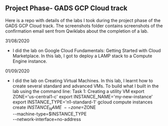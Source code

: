 ## Project Phase- GADS GCP Cloud track

Here is a repo with details of the labs I took during the project phase of the GADS GCP Cloud track. The screenshots
folder contains screenshots of the confirmation email sent from Qwiklabs about the completion of a lab.

31/08/2020
-  I did the lab on Google Cloud Fundamentals: Getting Started with Cloud Marketplace. In this lab,
I got to deploy a LAMP stack to a Compute Engine instance.

01/09/2020
-  I did the lab on Creating Virtual Machines. In this lab, I learnt how to create several standard
and advanced VMs.
To build what I built in the lab using the command line:
 Task 1: Creating a utility VM
 export ZONE='us-central1-c'
 export INSTANCE_NAME='my-new-instance'
 export INSTANCE_TYPE='n1-standard-1'
 gcloud compute instances create $INSTANCE_NAME \
          --zone=$ZONE \
          --machine-type=$INSTANCE_TYPE \
          --network-interface=no-address


